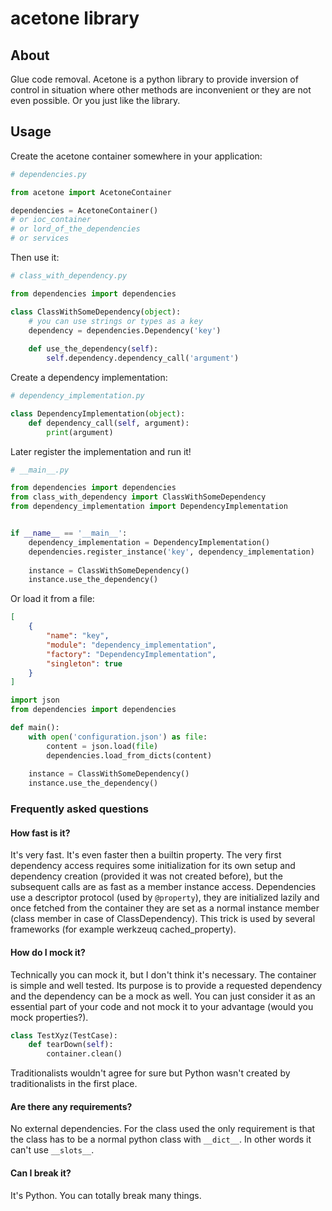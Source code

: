 # acetone library

## About
Glue code removal. Acetone is a python library to provide inversion of control in situation where other methods are inconvenient or they are not even possible. Or you just like the library.

## Usage

Create the acetone container somewhere in your application: 
```python
# dependencies.py

from acetone import AcetoneContainer

dependencies = AcetoneContainer()
# or ioc_container
# or lord_of_the_dependencies
# or services
```

Then use it:
```python
# class_with_dependency.py

from dependencies import dependencies

class ClassWithSomeDependency(object):
    # you can use strings or types as a key
    dependency = dependencies.Dependency('key')
    
    def use_the_dependency(self):
        self.dependency.dependency_call('argument')
```
Create a dependency implementation:
```python
# dependency_implementation.py

class DependencyImplementation(object):
    def dependency_call(self, argument):
        print(argument)
```
Later register the implementation and run it!
```python
# __main__.py

from dependencies import dependencies
from class_with_dependency import ClassWithSomeDependency
from dependency_implementation import DependencyImplementation


if __name__ == '__main__':
    dependency_implementation = DependencyImplementation()
    dependencies.register_instance('key', dependency_implementation)
    
    instance = ClassWithSomeDependency()
    instance.use_the_dependency()
```

Or load it from a file:
```json
[
    {
        "name": "key",
        "module": "dependency_implementation",
        "factory": "DependencyImplementation",
        "singleton": true
    }
]
```

```python
import json
from dependencies import dependencies

def main():
    with open('configuration.json') as file:
        content = json.load(file)
        dependencies.load_from_dicts(content)
    
    instance = ClassWithSomeDependency()
    instance.use_the_dependency()
```

### Frequently asked questions

#### How fast is it?

It's very fast. It's even faster then a builtin property. The very first dependency access requires some initialization for its own setup and dependency creation (provided it was not created before), but the subsequent calls are as fast as a member instance access. Dependencies use a descriptor protocol (used by ``@property``), they are initialized lazily and once fetched from the container they are set as a normal instance member (class member in case of ClassDependency). This trick is used by several frameworks (for example werkzeuq cached_property).

#### How do I mock it?

Technically you can mock it, but I don't think it's necessary. The container is simple and well tested. Its purpose is to provide a requested dependency and the dependency can be a mock as well. You can just consider it as an essential part of your code and not mock it to your advantage (would you mock properties?).

```python
class TestXyz(TestCase):
    def tearDown(self):
        container.clean()
```

Traditionalists wouldn't agree for sure but Python wasn't created by traditionalists in the first place.

#### Are there any requirements?

No external dependencies. For the class used the only requirement is that the class has to be a normal python class with ``__dict__``. In other words it can't use ``__slots__``.

#### Can I break it?

It's Python. You can totally break many things.